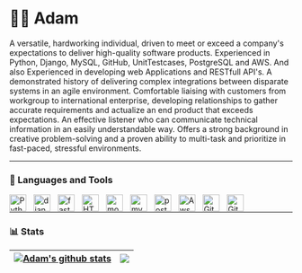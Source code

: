 # 🏄‍♂️ Adam

A versatile, hardworking individual, driven to meet or exceed a company's expectations to deliver high-quality software products. Experienced in Python, Django, MySQL, GitHub, UnitTestcases, PostgreSQL and AWS. And also Experienced in developing web Applications and RESTfull API's. A demonstrated history of delivering complex integrations between disparate systems in an agile environment. Comfortable liaising with customers from workgroup to international enterprise, developing relationships to gather accurate requirements and actualize an end product that exceeds expectations. An effective listener who can communicate technical information in an easily understandable way. Offers a strong background in creative problem-solving and a proven ability to multi-task and prioritize in fast-paced, stressful environments.

---

### 🧰 Languages and Tools

<img align="left" alt="Python" width="30px" style="padding-right:10px;" src="https://cdn.jsdelivr.net/gh/devicons/devicon/icons/python/python-plain.svg" />
<img align="left" alt="django" width="30px" style="padding-right:10px;" src="https://cdn.jsdelivr.net/gh/devicons/devicon/icons/django/django-plain.svg" />
<img align="left" alt="fastapi" width="30px" style="padding-right:10px;" src="https://cdn.jsdelivr.net/gh/devicons/devicon/icons/fastapi/fastapi-original.svg" />
<img align="left" alt="HTML" width="30px" style="padding-right:10px;" src="https://cdn.jsdelivr.net/gh/devicons/devicon/icons/html5/html5-plain.svg" />
<img align="left" alt="mongodb" width="30px" style="padding-right:10px;" src="https://cdn.jsdelivr.net/gh/devicons/devicon/icons/mongodb/mongodb-original.svg" />
<img align="left" alt="mysql" width="30px" style="padding-right:10px;"src="https://cdn.jsdelivr.net/gh/devicons/devicon/icons/mysql/mysql-original.svg" />
<img align="left" alt="postgresql" width="30px" style="padding-right:10px;"src="https://cdn.jsdelivr.net/gh/devicons/devicon/icons/postgresql/postgresql-original.svg" />
<img align="left" alt="Aws" width="30px" style="padding-right:10px;"src="https://cdn.jsdelivr.net/gh/devicons/devicon/icons/amazonwebservices/amazonwebservices-original-wordmark.svg" />
<img align="left" alt="Git" width="30px" style="padding-right:10px;" src="https://cdn.jsdelivr.net/gh/devicons/devicon/icons/git/git-original.svg" />
<img align="left" alt="GitHub" width="30px" style="padding-right:10px;" src="https://cdn.jsdelivr.net/gh/devicons/devicon/icons/github/github-original.svg" />
<br />


---

### 📊 Stats

| <a href="https://github.com/mohammedadamdev/"><img align="center" src="https://github-readme-stats.vercel.app/api?username=mohammedadamdev&show_icons=true&theme=github_dark&hide_border=true" alt="Adam's github stats" /></a> | <a href="https://github.com/mohammedadamdev/"><img align="center" src="https://github-readme-stats.vercel.app/api/top-langs/?username=mohammedadamdev&layout=compact&theme=github_dark&hide_border=true" /></a> |
| ------------- | ------------- |
